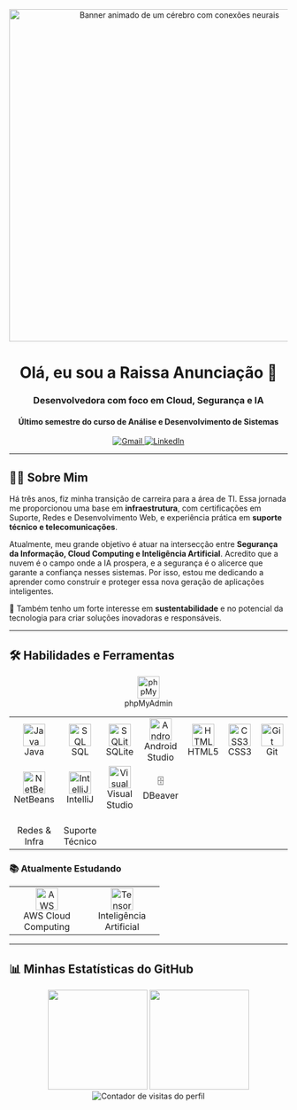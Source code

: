 <div align="center">

  <img src="https://media.giphy.com/media/3dkZSFc0Yn24DebLb3/giphy.gif" alt="Banner animado de um cérebro com conexões neurais" width="600"/>

  <h1>
    Olá, eu sou a Raissa Anunciação 👋
  </h1>

<h3>
  Desenvolvedora com foco em Cloud, Segurança e IA
</h3>
<h4>
  Último semestre do curso de Análise e Desenvolvimento de Sistemas
</h4>

  <p align="center">
    <a href="mailto:raissaanunc@gmail.com">
      <img src="https://img.shields.io/badge/Gmail-D14836?style=for-the-badge&logo=gmail&logoColor=white" alt="Gmail"/>
    </a>
    <a href="https://www.linkedin.com/in/raissaanunciacaoagroutopia/" target="_blank">
      <img src="https://img.shields.io/badge/LinkedIn-0077B5?style=for-the-badge&logo=linkedin&logoColor=white" alt="LinkedIn"/>
    </a>
  </p>
</div>

---

## 👩‍💻 Sobre Mim

Há três anos, fiz minha transição de carreira para a área de TI. Essa jornada me proporcionou uma base em **infraestrutura**, com certificações em Suporte, Redes e Desenvolvimento Web, e experiência prática em **suporte técnico e telecomunicações**.

Atualmente, meu grande objetivo é atuar na intersecção entre **Segurança da Informação, Cloud Computing e Inteligência Artificial**. Acredito que a nuvem é o campo onde a IA prospera, e a segurança é o alicerce que garante a confiança nesses sistemas. Por isso, estou me dedicando a aprender como construir e proteger essa nova geração de aplicações inteligentes.

💚 Também tenho um forte interesse em **sustentabilidade** e no potencial da tecnologia para criar soluções inovadoras e responsáveis.

---

## 🛠️ Habilidades e Ferramentas

<div align="center">
  <table>
    <tr>
      <td align="center" width="120">
        <img src="https://cdn.jsdelivr.net/gh/devicons/devicon/icons/java/java-original-wordmark.svg" width="40" height="40" alt="Java" />
        <br>Java
      </td>
      <td align="center" width="120">
        <img src="https://cdn.jsdelivr.net/gh/devicons/devicon/icons/mysql/mysql-original-wordmark.svg" width="40" height="40" alt="SQL" />
        <br>SQL
      </td>
      <td align="center" width="120">
        <img src="https://cdn.jsdelivr.net/gh/devicons/devicon/icons/sqlite/sqlite-original.svg" width="40" height="40" alt="SQLite" />
        <br>SQLite
      </td>
      <td align="center" width="120">
        <img src="https://cdn.jsdelivr.net/gh/devicons/devicon/icons/androidstudio/androidstudio-original.svg" width="40" height="40" alt="Android Studio" />
        <br>Android Studio
      </td>
      <td align="center" width="120">
        <img src="https://cdn.jsdelivr.net/gh/devicons/devicon/icons/html5/html5-original.svg" width="40" height="40" alt="HTML5" />
        <br>HTML5
      </td>
      <td align="center" width="120">
        <img src="https://cdn.jsdelivr.net/gh/devicons/devicon/icons/css3/css3-original.svg" width="40" height="40" alt="CSS3" />
        <br>CSS3
      </td>
      <td align="center" width="120">
        <img src="https://cdn.jsdelivr.net/gh/devicons/devicon/icons/git/git-original.svg" width="40" height="40" alt="Git" />
        <br>Git
      </td>
    </tr>
    <tr>
      <td align="center" width="120">
        <img src="https://upload.wikimedia.org/wikipedia/commons/9/98/Apache_NetBeans_Logo.svg" width="40" height="40" alt="NetBeans" />
        <br>NetBeans
      </td>
      <td align="center" width="120">
        <img src="https://cdn.jsdelivr.net/gh/devicons/devicon/icons/intellij/intellij-original.svg" width="40" height="40" alt="IntelliJ" />
        <br>IntelliJ
      </td>
      <td align="center" width="120">
        <img src="https://cdn.jsdelivr.net/gh/devicons/devicon/icons/visualstudio/visualstudio-plain.svg" width="40" height="40" alt="Visual Studio" />
        <br>Visual Studio<td align="center" width="180">
     🗄️<br>DBeaver
       </td>
        <img src="https://www.phpmyadmin.net/static/images/logo.png" width="40" height="40" alt="phpMyAdmin" />
        <br>phpMyAdmin
      </td>
    </tr>
    <tr>
      <td align="center" width="120">
        <br>Redes & Infra
      </td>
      <td align="center" width="120">
        <br>Suporte Técnico
      </td>
    </tr>
  </table>
</div>

### 📚 Atualmente Estudando

<div align="center">
  <table>
    <tr>
      <td align="center" width="120">
        <img src="https://cdn.jsdelivr.net/gh/devicons/devicon/icons/amazonwebservices/amazonwebservices-original-wordmark.svg" width="40" height="40" alt="AWS" />
        <br>AWS Cloud Computing
      </td>
      <td align="center" width="120">
        <img src="https://www.vectorlogo.zone/logos/tensorflow/tensorflow-icon.svg" width="40" height="40" alt="TensorFlow" />
        <br>Inteligência Artificial
      </td>
    </tr>
  </table>
</div>

---

## 📊 Minhas Estatísticas do GitHub

<div align="center">
  <img height="180em" src="https://github-readme-stats.vercel.app/api?username=R4i5and0&show_icons=true&theme=dracula&include_all_commits=true&count_private=true"/>
  
  <img height="180em" src="https://github-readme-stats.vercel.app/api/top-langs/?username=R4i5and0&layout=compact&langs_count=7&theme=dracula&hide=hack,php"/>
</div>

<div align="center">
  <img src="https://komarev.com/ghpvc/?username=R4i5and0&label=VISITANTES_NO_PERFIL&color=blueviolet" alt="Contador de visitas do perfil" />
</div>
